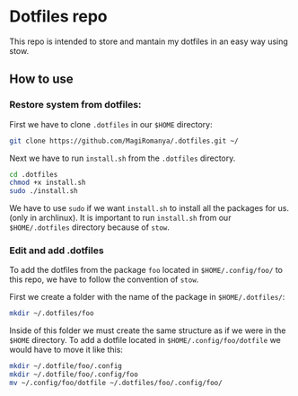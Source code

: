 # Dotfiles repo
This repo is intended to store and mantain my dotfiles in an easy way using stow.
## How to use
### Restore system from dotfiles:
First we have to clone `.dotfiles` in our `$HOME` directory:
``` sh
git clone https://github.com/MagiRomanya/.dotfiles.git ~/
```
Next we have to run `install.sh` from the `.dotfiles` directory.
``` sh
cd .dotfiles
chmod +x install.sh
sudo ./install.sh
```
We have to use `sudo` if we want `install.sh` to install all the packages for us. (only in archlinux).
It is important to run `install.sh` from our `$HOME/.dotfiles` directory because of `stow`.

### Edit and add .dotfiles
To add the dotfiles from the package `foo` located in `$HOME/.config/foo/` to this repo, we have to follow the convention of `stow`.

First we create a folder with the name of the package in `$HOME/.dotfiles/`:
``` sh
mkdir ~/.dotfiles/foo
```
Inside of this folder we must create the same structure as if we were in the `$HOME` directory. To add a dotfile located in `$HOME/.config/foo/dotfile` we would have to move it like this:

``` sh
mkdir ~/.dotfile/foo/.config
mkdir ~/.dotfile/foo/.config/foo
mv ~/.config/foo/dotfile ~/.dotfiles/foo/.config/foo/
```
